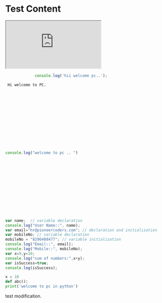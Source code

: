 # Test Content


<iframe src="https://stackblitz.com/edit/angular?embed=1"></iframe>


 ```javascript
              console.log('hii welcome pc..');
  ```

<div id="editor123" style="height: 200px; width: 500px; margin-top:10px">
       
     Hi welcome to PC.  
    
 </div>

<div id="editor345" style="height: 200px; width: 500px; margin-top:10px"> 
 
 ```javascript
 console.log("welcome to pc .. ")
 ```
 
</div>

<div id="editor968"> 

```javascript
var name;  // variable declaration
console.log("User Name::", name);
var email="hr@pioneercoders.com"; // declaration and initialization
var mobileNo; // variable declaration
mobileNo = "8296488477"; // variable initialization
console.log("Email::", email);
console.log("Mobile::", mobileNo);
var x=9,y=10;
console.log("sum of numbers:",x+y);
var isSuccess=true;
console.log(isSuccess);
```

</div>


<div id="editor099">
  
  ```python
  x = 10
  def abc():
  print('welcome to pc in python')
  ```
  
 </div>

test modification.
